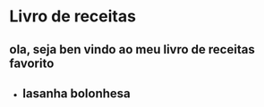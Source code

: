 # **Livro de receitas** 

## **ola, seja ben vindo ao meu livro de receitas favorito**

- ## **lasanha bolonhesa**
